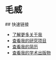 <div class="hero-section">
  <h1>毛威</h1>
</div>

<div class="content">
  ## 快速链接
  
  * [了解更多关于我](about.md)
  * [查看我的研究项目](research.md)
  * [查看我的简历](cv/index.md)
  * [查看我的学术出版物](publications.md)
  
</div>
